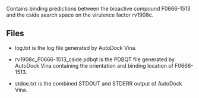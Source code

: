 Contains binding predictions between the bioactive compound F0666-1513 and the cside search space on the virulence factor rv1908c.

## Files

- log.txt is the log file generated by AutoDock Vina.

- rv1908c_F0666-1513_cside.pdbqt is the PDBQT file generated by AutoDock Vina containing the orientation and binding location of F0666-1513.

- stdoe.txt is the combined STDOUT and STDERR output of AutoDock Vina.

